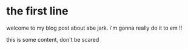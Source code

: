 # the first line

welcome to my blog post about abe jark.
i'm gonna really do it to em !!

this is some content, don't be scared
